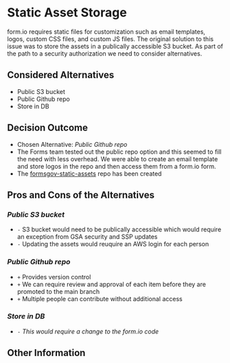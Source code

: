 # Static Asset Storage

form.io requires static files for customization such as email templates, logos, custom CSS files, and custom JS files. The original solution to this issue was to store the assets in a publically accessible S3 bucket. As part of the path to a security authorization we need to consider alternatives. 

## Considered Alternatives

* Public S3 bucket
* Public Github repo
* Store in DB

## Decision Outcome

* Chosen Alternative: *Public Github repo*
* The Forms team tested out the public repo option and this seemed to fill the need with less overhead. We were able to create an email template and store logos in the repo and then access them from a form.io form. 
* The [formsgov-static-assets](https://github.com/18F/formsgov-static-assets) repo has been created

## Pros and Cons of the Alternatives <!-- optional -->

### *Public S3 bucket*

* `-` S3 bucket would need to be publically accessible which would require an exception from GSA security and SSP updates
* `-` Updating the assets would reuquire an AWS login for each person

### *Public Github repo*

* `+` Provides version control
* `+` We can require review and approval of each item before they are promoted to the main branch
* `+` Multiple people can contribute without additional access


### *Store in DB*

* `-` *This would require a change to the form.io code*


## Other Information
